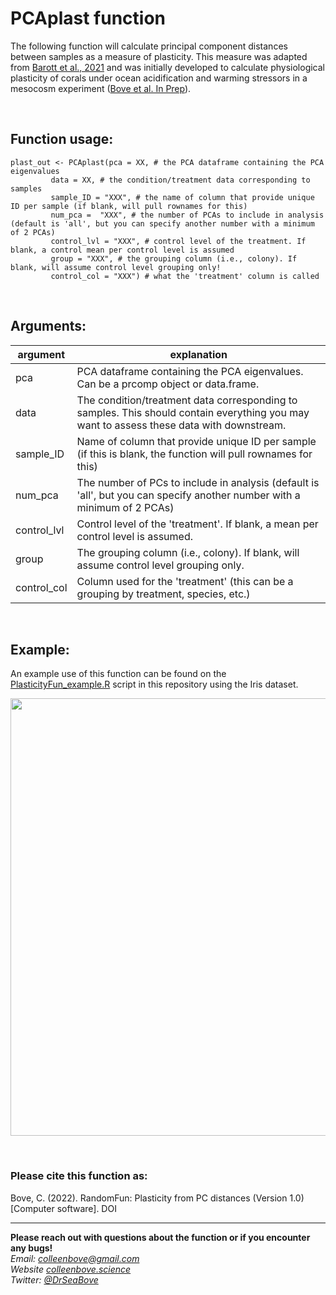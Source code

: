 # PCAplast function

The following function will calculate principal component distances between samples as a measure of plasticity. This measure was adapted from [Barott et al., 2021](https://www.pnas.org/content/118/22/e2025435118) and was initially developed to calculate physiological plasticity of corals under ocean acidification and warming stressors in a mesocosm experiment ([Bove et al. In Prep](https://www.biorxiv.org/content/10.1101/2021.07.13.452173v1)).

<br/>

## **Function usage:**

```
plast_out <- PCAplast(pca = XX, # the PCA dataframe containing the PCA eigenvalues
         data = XX, # the condition/treatment data corresponding to samples
         sample_ID = "XXX", # the name of column that provide unique ID per sample (if blank, will pull rownames for this)
         num_pca =  "XXX", # the number of PCAs to include in analysis (default is 'all', but you can specify another number with a minimum of 2 PCAs)
         control_lvl = "XXX", # control level of the treatment. If blank, a control mean per control level is assumed
         group = "XXX", # the grouping column (i.e., colony). If blank, will assume control level grouping only!
         control_col = "XXX") # what the 'treatment' column is called
```         

<br/>


## **Arguments:**

argument | explanation
--- | --- 
pca | PCA dataframe containing the PCA eigenvalues. Can be a prcomp object or data.frame.
data | The condition/treatment data corresponding to samples. This should contain everything you may want to assess these data with downstream.
sample_ID | Name of column that provide unique ID per sample (if this is blank, the function will pull rownames for this)
num_pca | The number of PCs to include in analysis (default is 'all', but you can specify another number with a minimum of 2 PCAs)
control_lvl | Control level of the 'treatment'. If blank, a mean per control level is assumed.
group | The grouping column (i.e., colony). If blank, will assume control level grouping only.
control_col | Column used for the 'treatment' (this can be a grouping by treatment, species, etc.)

<br/>

## **Example:**

An example use of this function can be found on the [PlasticityFun_example.R](https://github.com/seabove7/furry-lamp/blob/main/Plasticity_function/PlasticityFun_example.R) script in this repository using the Iris dataset. 

<p align="center">
<img src="https://github.com/seabove7/furry-lamp/blob/main/Plasticity_function/sample_plot.png" width = "700" />
</p> 

<br/>

### Please cite this function as:
Bove, C. (2022). RandomFun: Plasticity from PC distances (Version 1.0) [Computer software]. DOI

---
**Please reach out with questions about the function or if you encounter any bugs!**  
*Email: colleenbove@gmail.com*  
*Website [colleenbove.science](http://colleenbove.science)*  
*Twitter: [@DrSeaBove](https://twitter.com/DrSeaBove)*
